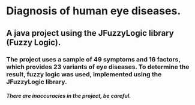 # Diagnosis of human eye diseases.
## A java project using the JFuzzyLogic library (Fuzzy Logic).
### The project uses a sample of 49 symptoms and 16 factors, which provides 23 variants of eye diseases. To determine the result, fuzzy logic was used, implemented using the JFuzzyLogic library.
##### There are inaccuracies in the project, be careful.
